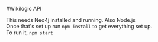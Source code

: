 #Wikilogic API

This needs Neo4j installed and running.
Also Node.js    
Once that's set up run `npm install` to get everything set up.  
To run it, `npm start`